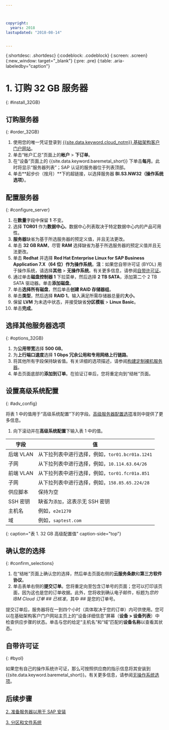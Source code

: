 ```yaml
---



copyright:
  years: 2018
lastupdated: "2018-08-14"


---
```


{:shortdesc: .shortdesc}
{:codeblock: .codeblock}
{:screen: .screen}
{:new_window: target="_blank"}
{:pre: .pre}
{:table: .aria-labeledby="caption"}

# 1. 订购 32 GB 服务器
{: #install_32GB}

## 订购服务器
{: #order_32GB}

1. 使用您的唯一凭证登录到 [{{site.data.keyword.cloud_notm}} 基础架构客户门户网站](https://control.softlayer.com)。
2. 单击“帐户汇总”页面上的**帐户** > **下订单**。
3. 在“设备”页面上的 {{site.data.keyword.baremetal_short}} 下单击**每月**。此时将显示“服务器列表”；SAP 认证的服务器位于列表顶部。
4. 单击**起步价（按月）**下的超链接，以选择服务器 **BI.S3.NW32（操作系统选项）**。

## 配置服务器
{: #configure_server}

1. 在**数量**字段中保留 **1** 不变。
2. 选择 **TOR01** 作为**数据中心**。数据中心列表取决于特定数据中心内的产品可用性。
3. **服务器**缺省为基于所选服务器的预定义值，并且无法更改。
4. 单击 **32 GB RAM**，尽管 **RAM** 选择缺省为基于所选服务器的预定义值并且无法更改。
5. 单击 **Redhat** 并选择 **Red Hat Enterprise Linux for SAP Business Application 7.X（64 位）**作为**操作系统**。**注**：如果您自带许可证 (BYOL) 用于操作系统，请选择**其他** > **无操作系统**。有关更多信息，请参阅[自带许可证](#byol)。
6. 通过单击**磁盘控制器 1** 下拉菜单，然后选择 **2 TB SATA**，添加第二个 2 TB SATA 驱动器。单击**添加磁盘**。
7. 单击**选择所有磁盘**，然后单击**创建 RAID 存储器组**。
8. 单击**类型**，然后选择 **RAID 1**。输入满足所需存储器总量的**大小**。
9. 保留 **LVM** 为未选中状态，并接受缺省**分区模板** > **Linux Basic**。
10. 单击**完成**。

## 选择其他服务器选项
{: #options_32GB}

1. 为**公用带宽**选择 **500 GB**。
2.	为**上行端口速度**选择 **1 Gbps 冗余公用和专用网络上行链路**。
3. 将其他所有字段保持缺省值。有关详细的选项描述，请参阅[构建定制裸机服务器](https://console.bluemix.net/docs/bare-metal/baremetal-provision.html#addl-server-options)。
4.	单击页面底部的**添加到订单**。在验证订单后，您将重定向到“结帐”页面。

## 设置高级系统配置
{: #adv_config}

将表 1 中的值用于“高级系统配置”下的字段。[高级服务器配置选项](https://console.bluemix.net/docs/bare-metal/baremetal-provision.html#adv-system-config)准则中提供了更多信息。

1. 向下滚动并在**高级系统配置**下输入表 1 中的值。

|字段                              |值                                                                    |
| -------------------------------- | -------------------------------------------------------------------- |
|后端 VLAN                         |从下拉列表中进行选择，例如，`tor01.bcr01a.1241`      |
|子网                              |从下拉列表中进行选择，例如，`10.114.63.64/26`        |
|前端 VLAN                         |从下拉列表中进行选择，例如，`tor01.fcr01a.851`       |
|子网                              |从下拉列表中进行选择，例如，`158.85.65.224/28`       |
|供应脚本                          |保持为空                                                              |
|SSH 密钥                          |缺省为`添加`，这表示无 SSH 密钥                      |
|主机名                            |例如，`e2e1270`                                      |
|域                                |例如，`saptest.com`                                  |
{: caption="表 1. 32 GB 高级配置值" caption-side="top"}  

## 确认您的选择
{: #confirm_selections}

1. 在“结帐”页面上确认您的选择，然后单击页面右侧的**云服务条款**和**第三方软件协议**。
2. 单击表单右侧的**提交订单**。您将重定向至包含订单号的页面；您可以打印该页面，因为这也是您的订单收据。此外，您将收到确认电子邮件，标题为*您的 IBM Cloud 订单 ## 已核准*，其中 ## 是您的订单号。

提交订单后，服务器将在一到四个小时（具体取决于您的订单）内可供使用。您可以在基础架构客户门户网站主页上的“设备详细信息”屏幕（**设备 > 设备列表**）中检查供应步骤的状态。单击与您的给定“主机名”和“域”匹配的**设备名称**以查看其状态。

## 自带许可证
{: #byol}

如果您有自己的操作系统许可证，那么可按照供应商的指示信息将其安装到 {{site.data.keyword.baremetal_short}}。有关更多信息，请参阅[无操作系统选项](https://console.bluemix.net/docs/bare-metal/introduction-no-os.html#how-to-install-an-operating-system-on-a-no-os-server-)。

## 后续步骤

  [2. 准备服务器以用于 SAP 安装](/docs/infrastructure/sap-netweaver-rhel-qrg/rhel-prepare-server-32GB.html)

  [3. 分区和文件系统](/docs/infrastructure/sap-netweaver-rhel-qrg/rhel-partition-32GB.html)
